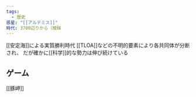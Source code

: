 ```yaml
---
tags:
  - 歴史
惑星: "[[アルテミス]]"
時代: 3700辺りから（曖昧
---
```

[[安定海]]による実質勝利時代
[[TLOA]]などの不明的要素により各共同体が分断され、
だが確かに[[科学]]的な勢力は伸び続けている

## ゲーム　
[[豚岬]]